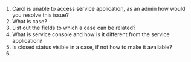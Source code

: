 1. Carol is unable to access service application, as an admin how would you resolve this issue?
2. What is case?
3. List out the fields to which a case can be related?
4. What is service console and how is it different from the service application? 
5. Is closed status visible in a case, if not how to make it available?
6. 


